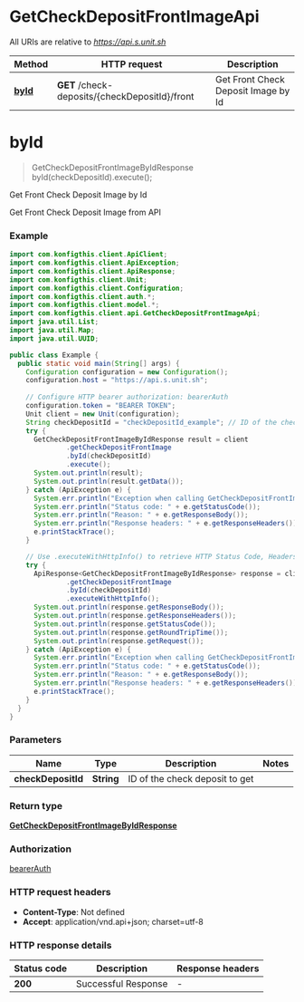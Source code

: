 # GetCheckDepositFrontImageApi

All URIs are relative to *https://api.s.unit.sh*

| Method | HTTP request | Description |
|------------- | ------------- | -------------|
| [**byId**](GetCheckDepositFrontImageApi.md#byId) | **GET** /check-deposits/{checkDepositId}/front | Get Front Check Deposit Image by Id |


<a name="byId"></a>
# **byId**
> GetCheckDepositFrontImageByIdResponse byId(checkDepositId).execute();

Get Front Check Deposit Image by Id

Get Front Check Deposit Image from API 

### Example
```java
import com.konfigthis.client.ApiClient;
import com.konfigthis.client.ApiException;
import com.konfigthis.client.ApiResponse;
import com.konfigthis.client.Unit;
import com.konfigthis.client.Configuration;
import com.konfigthis.client.auth.*;
import com.konfigthis.client.model.*;
import com.konfigthis.client.api.GetCheckDepositFrontImageApi;
import java.util.List;
import java.util.Map;
import java.util.UUID;

public class Example {
  public static void main(String[] args) {
    Configuration configuration = new Configuration();
    configuration.host = "https://api.s.unit.sh";
    
    // Configure HTTP bearer authorization: bearerAuth
    configuration.token = "BEARER TOKEN";
    Unit client = new Unit(configuration);
    String checkDepositId = "checkDepositId_example"; // ID of the check deposit to get
    try {
      GetCheckDepositFrontImageByIdResponse result = client
              .getCheckDepositFrontImage
              .byId(checkDepositId)
              .execute();
      System.out.println(result);
      System.out.println(result.getData());
    } catch (ApiException e) {
      System.err.println("Exception when calling GetCheckDepositFrontImageApi#byId");
      System.err.println("Status code: " + e.getStatusCode());
      System.err.println("Reason: " + e.getResponseBody());
      System.err.println("Response headers: " + e.getResponseHeaders());
      e.printStackTrace();
    }

    // Use .executeWithHttpInfo() to retrieve HTTP Status Code, Headers and Request
    try {
      ApiResponse<GetCheckDepositFrontImageByIdResponse> response = client
              .getCheckDepositFrontImage
              .byId(checkDepositId)
              .executeWithHttpInfo();
      System.out.println(response.getResponseBody());
      System.out.println(response.getResponseHeaders());
      System.out.println(response.getStatusCode());
      System.out.println(response.getRoundTripTime());
      System.out.println(response.getRequest());
    } catch (ApiException e) {
      System.err.println("Exception when calling GetCheckDepositFrontImageApi#byId");
      System.err.println("Status code: " + e.getStatusCode());
      System.err.println("Reason: " + e.getResponseBody());
      System.err.println("Response headers: " + e.getResponseHeaders());
      e.printStackTrace();
    }
  }
}

```

### Parameters

| Name | Type | Description  | Notes |
|------------- | ------------- | ------------- | -------------|
| **checkDepositId** | **String**| ID of the check deposit to get | |

### Return type

[**GetCheckDepositFrontImageByIdResponse**](GetCheckDepositFrontImageByIdResponse.md)

### Authorization

[bearerAuth](../README.md#bearerAuth)

### HTTP request headers

 - **Content-Type**: Not defined
 - **Accept**: application/vnd.api+json; charset=utf-8

### HTTP response details
| Status code | Description | Response headers |
|-------------|-------------|------------------|
| **200** | Successful Response |  -  |

